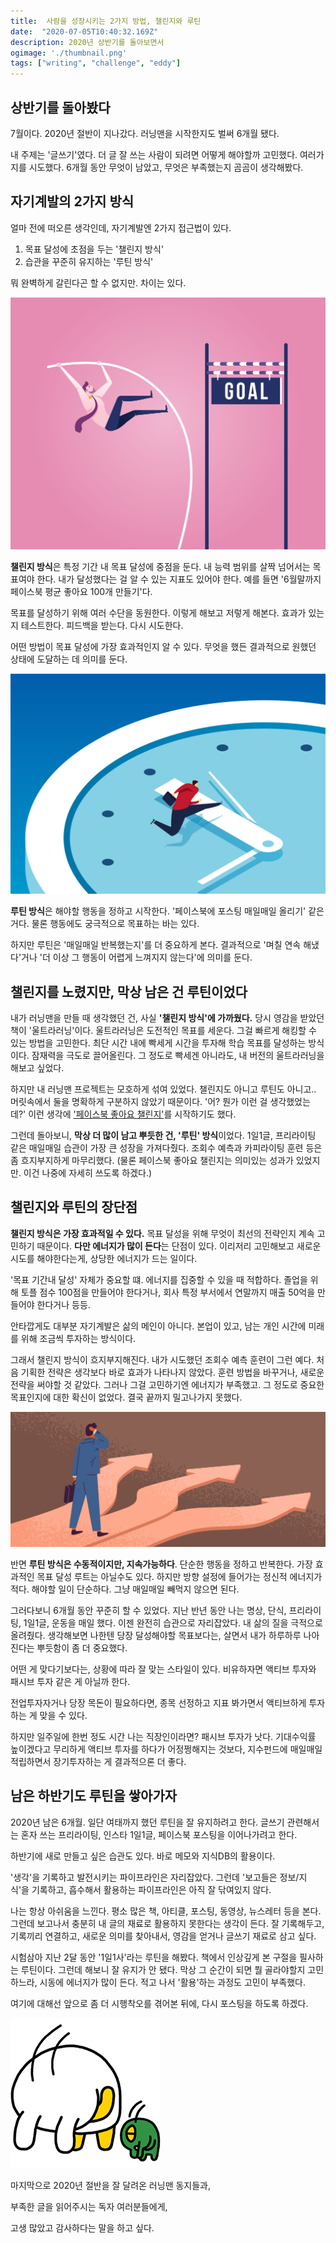 ```yaml
---
title:  사람을 성장시키는 2가지 방법, 챌린지와 루틴
date:  "2020-07-05T10:40:32.169Z"
description: 2020년 상반기를 돌아보면서
ogimage: './thumbnail.png'
tags: ["writing", "challenge", "eddy"]
---
```



## 상반기를 돌아봤다

7월이다. 2020년 절반이 지나갔다. 러닝맨을 시작한지도 벌써 6개월 됐다. 

내 주제는 '글쓰기'였다. 더 글 잘 쓰는 사람이 되려면 어떻게 해야할까 고민했다. 여러가지를 시도했다. 6개월 동안 무엇이 남았고, 무엇은 부족했는지 곰곰이 생각해봤다. 



## 자기계발의 2가지 방식

얼마 전에 떠오른 생각인데, 자기계발엔 2가지 접근법이 있다. 
1) 목표 달성에 초점을 두는 '챌린지 방식' 
2) 습관을 꾸준히 유지하는 '루틴 방식' 

뭐 완벽하게 갈린다곤 할 수 없지만. 차이는 있다.

![challenge](./pole.jpg)

**챌린지 방식**은 특정 기간 내 목표 달성에 중점을 둔다. 내 능력 범위를 살짝 넘어서는 목표여야 한다. 내가 달성했다는 걸 알 수 있는 지표도 있어야 한다. 예를 들면 '6월말까지 페이스북 평균 좋아요 100개 만들기'다.  

목표를 달성하기 위해 여러 수단을 동원한다. 이렇게 해보고 저렇게 해본다. 효과가 있는지 테스트한다. 피드백을 받는다. 다시 시도한다. 

어떤 방법이 목표 달성에 가장 효과적인지 알 수 있다. 무엇을 했든 결과적으로 원했던 상태에 도달하는 데 의미를 둔다. 

![routine](./routine.jpg)

**루틴 방식**은 해야할 행동을 정하고 시작한다. '페이스북에 포스팅 매일매일 올리기' 같은 거다. 물론 행동에도 궁극적으로 목표하는 바는 있다. 

하지만 루틴은 '매일매일 반복했는지'를 더 중요하게 본다. 결과적으로 '며칠 연속 해냈다'거나 '더 이상 그 행동이 어렵게 느껴지지 않는다'에 의미를 둔다.



## 챌린지를 노렸지만, 막상 남은 건 루틴이었다

내가 러닝맨을 만들 때 생각했던 건, 사실 **'챌린지 방식'에 가까웠다.** 당시 영감을 받았던 책이 '울트라러닝'이다. 울트라러닝은 도전적인 목표를 세운다. 그걸 빠르게 해킹할 수 있는 방법을 고민한다. 최단 시간 내에 빡세게 시간을 투자해 학습 목표를 달성하는 방식이다. 잠재력을 극도로 끌어올린다. 그 정도로 빡세겐 아니라도, 내 버전의 울트라러닝을 해보고 싶었다.

하지만 내 러닝맨 프로젝트는 모호하게 섞여 있었다. 챌린지도 아니고 루틴도 아니고.. 머릿속에서 둘을 명확하게 구분하지 않았기 때문이다. '어? 뭔가 이런 걸 생각했었는데?' 이런 생각에 ['페이스북 좋아요 챌린지'](https://www.learningman.co/themostpersonal/)를 시작하기도 했다.

그런데 돌아보니, **막상 더 많이 남고 뿌듯한 건, '루틴' 방식**이었다. 1일1글, 프리라이팅 같은 매일매일 습관이 가장 큰 성장을 가져다줬다. 조회수 예측과 카피라이팅 훈련 등은 좀 흐지부지하게 마무리했다. (물론 페이스북 좋아요 챌린지는 의미있는 성과가 있었지만. 이건 나중에 자세히 쓰도록 하겠다.)



## 챌린지와 루틴의 장단점

**챌린지 방식은 가장 효과적일 수 있다.** 목표 달성을 위해 무엇이 최선의 전략인지 계속 고민하기 때문이다. **다만 에너지가 많이 든다**는 단점이 있다. 이리저리 고민해보고 새로운 시도를 해야한다는게, 상당한 에너지가 드는 일이다.

'목표 기간내 달성' 자체가 중요할 떄. 에너지를 집중할 수 있을 때 적합하다. 졸업을 위해 토플 점수 100점을 만들어야 한다거나, 회사 특정 부서에서 연말까지 매출 50억을 만들어야 한다거나 등등.

안타깝게도 대부분 자기계발은 삶의 메인이 아니다. 본업이 있고, 남는 개인 시간에 미래를 위해 조금씩 투자하는 방식이다. 

그래서 챌린지 방식이 흐지부지해진다. 내가 시도했던 조회수 예측 훈련이 그런 예다. 처음 기획한 전략은 생각보다 바로 효과가 나타나지 않았다. 훈련 방법을 바꾸거나, 새로운 전략을 써야할 것 같았다. 그러나 그걸 고민하기엔 에너지가 부족했고. 그 정도로 중요한 목표인지에 대한 확신이 없었다. 결국 끝까지 밀고나가지 못했다. 

![direction](./direction.jpg)


반면 **루틴 방식은 수동적이지만, 지속가능하다**. 단순한 행동을 정하고 반복한다. 가장 효과적인 목표 달성 루트는 아닐수도 있다. 하지만 방향 설정에 들어가는 정신적 에너지가 적다. 해야할 일이 단순하다. 그냥 매일매일 빼먹지 않으면 된다.

그러다보니 6개월 동안 꾸준히 할 수 있었다. 지난 반년 동안 나는 명상, 단식, 프리라이팅, 1일1글, 운동을 매일 했다. 이젠 완전히 습관으로 자리잡았다. 내 삶의 질을 극적으로 올려줬다. 생각해보면 나한텐 당장 달성해야할 목표보다는, 살면서 내가 하루하루 나아진다는 뿌듯함이 좀 더 중요했다.

어떤 게 맞다기보다는, 상황에 따라 잘 맞는 스타일이 있다. 비유하자면 액티브 투자와 패시브 투자 같은 게 아닐까 한다. 

전업투자자거나 당장 목돈이 필요하다면, 종목 선정하고 지표 봐가면서 액티브하게 투자하는 게 맞을 수 있다. 

하지만 일주일에 한번 정도 시간 나는 직장인이라면? 패시브 투자가 낫다. 기대수익률 높이겠다고 무리하게 액티브 투자를 하다가 어정쩡해지는 것보다, 지수펀드에 매일매일 적립하면서 장기투자하는 게 결과적으론 더 좋다.



## 남은 하반기도 루틴을 쌓아가자

2020년 남은 6개월. 일단 여태까지 했던 루틴을 잘 유지하려고 한다. 글쓰기 관련해서는 혼자 쓰는 프리라이팅, 인스타 1일1글, 페이스북 포스팅을 이어나가려고 한다. 

하반기에 새로 만들고 싶은 습관도 있다. 바로 메모와 지식DB의 활용이다. 

'생각'을 기록하고 발전시키는 파이프라인은 자리잡았다. 그런데 '보고들은 정보/지식'을 기록하고, 흡수해서 활용하는 파이프라인은 아직 잘 닦여있지 않다.

나는 항상 아쉬움을 느낀다. 평소 많은 책, 아티클, 포스팅, 동영상, 뉴스레터 등을 본다. 그런데 보고나서 충분히 내 글의 재료로 활용하지 못한다는 생각이 든다. 잘 기록해두고, 기록끼리 연결하고, 새로운 의미를 찾아내서, 영감을 얻거나 글쓰기 재료로 삼고 싶다. 

시험삼아 지난 2달 동안 '1일1사'라는 루틴을 해봤다. 책에서 인상깊게 본 구절을 필사하는 루틴이다. 그런데 해보니 잘 유지가 안 됐다. 막상 그 순간이 되면 뭘 골라야할지 고민하느라, 시동에 에너지가 많이 든다. 적고 나서 '활용'하는 과정도 고민이 부족했다. 

여기에 대해선 앞으로 좀 더 시행착오를 겪어본 뒤에, 다시 포스팅을 하도록 하겠다.


![thank_you](./thankyou.png)

마지막으로 2020년 절반을 잘 달려온 러닝맨 동지들과,

부족한 글을 읽어주시는 독자 여러분들에게,

고생 많았고 감사하다는 말을 하고 싶다.





